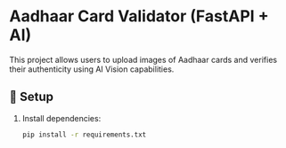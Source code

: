 # Aadhaar Card Validator (FastAPI + AI)

This project allows users to upload images of Aadhaar cards and verifies their authenticity using AI Vision capabilities.

## 🔧 Setup

1. Install dependencies:
   ```bash
   pip install -r requirements.txt
